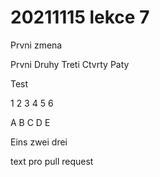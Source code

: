 # 20211115 lekce 7

Prvni zmena

Prvni
Druhy
Treti
Ctvrty
Paty

Test

1
2
3
4
5
6


A
B
C
D
E

Eins zwei drei

text pro pull request
